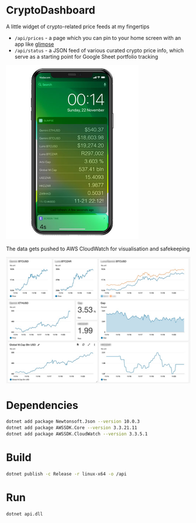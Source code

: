# CryptoDashboard
A little widget of crypto-related price feeds at my fingertips

  - `/api/prices` - a page which you can pin to your home screen with an app like [glimpse](https://community.smartthings.com/t/ios-widget-dashboard-glimpse-and-smarttiles/42186)
  - `/api/status` - a JSON feed of various curated crypto price info, which serve as a starting point for Google Sheet portfolio tracking

![Screenshot](iPhone.jpg)

The data gets pushed to AWS CloudWatch for visualisation and safekeeping

![Screenshot](CloudWatch.jpg)

# Dependencies
```sh
dotnet add package Newtonsoft.Json --version 10.0.3
dotnet add package AWSSDK.Core --version 3.3.21.11
dotnet add package AWSSDK.CloudWatch --version 3.3.5.1
```

# Build
```sh
dotnet publish -c Release -r linux-x64 -o /api
```

# Run
```sh
dotnet api.dll
```

